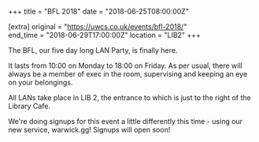 +++
title = "BFL 2018"
date = "2018-06-25T08:00:00Z"

[extra]
original = "https://uwcs.co.uk/events/bfl-2018/"    
end_time = "2018-06-29T17:00:00Z"
location = "LIB2"
+++

The BFL, our five day long LAN Party, is finally here.

It lasts from 10:00 on Monday to 18:00 on Friday. As per usual, there will always be a member of exec in the room, supervising and keeping an eye on your belongings.

All LANs take place in LIB 2, the entrance to which is just to the right of the Library Cafe.

We're doing signups for this event a little differently this time - using our new service, warwick.gg\! Signups will open soon\!

